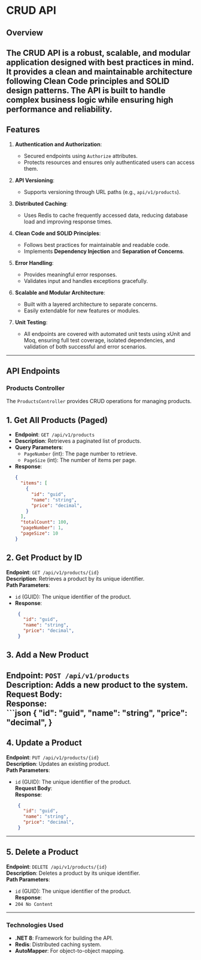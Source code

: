 # CRUD API

## Overview
The **CRUD API** is a robust, scalable, and modular application designed with best practices in mind. It provides a clean and maintainable architecture following **Clean Code** principles and **SOLID** design patterns. The API is built to handle complex business logic while ensuring high performance and reliability.
---

## Features
1. **Authentication and Authorization**:
   - Secured endpoints using `Authorize` attributes.
   - Protects resources and ensures only authenticated users can access them.

2. **API Versioning**:
   - Supports versioning through URL paths (e.g., `api/v1/products`).

3. **Distributed Caching**:
   - Uses Redis to cache frequently accessed data, reducing database load and improving response times.

4. **Clean Code and SOLID Principles**:
   - Follows best practices for maintainable and readable code.
   - Implements **Dependency Injection** and **Separation of Concerns**.

5. **Error Handling**:
   - Provides meaningful error responses.
   - Validates input and handles exceptions gracefully.

6. **Scalable and Modular Architecture**:
   - Built with a layered architecture to separate concerns.
   - Easily extendable for new features or modules.
     
7. **Unit Testing**:
   - All endpoints are covered with automated unit tests using xUnit and Moq, ensuring full test coverage, isolated dependencies, and validation of both successful and error scenarios.
---

## API Endpoints

### Products Controller
The `ProductsController` provides CRUD operations for managing products.

## **1. Get All Products (Paged)**
- **Endpoint**: `GET /api/v1/products`
- **Description**: Retrieves a paginated list of products.
- **Query Parameters**:
  - `PageNumber` (int): The page number to retrieve.
  - `PageSize` (int): The number of items per page.
- **Response**:
  ```json
  {
    "items": [
      {
        "id": "guid",
        "name": "string",
        "price": "decimal",
      }
    ],
    "totalCount": 100,
    "pageNumber": 1,
    "pageSize": 10
  }

## 2. Get Product by ID
**Endpoint**: `GET /api/v1/products/{id}`  
**Description**: Retrieves a product by its unique identifier.  
**Path Parameters**:  
- `id` (GUID): The unique identifier of the product.  
- **Response**:  
    ```json
     {
       "id": "guid",
       "name": "string",
       "price": "decimal",
     }

## 3. Add a New Product
**Endpoint**: `POST /api/v1/products`  
**Description**: Adds a new product to the system.  
**Request Body**:  
**Response**:  
    ```json
     {
       "id": "guid",
       "name": "string",
       "price": "decimal",
     }
---

## 4. Update a Product
**Endpoint**: `PUT /api/v1/products/{id}`  
**Description**: Updates an existing product.  
**Path Parameters**:  
- `id` (GUID): The unique identifier of the product.  
**Request Body**:  
**Response**:  
    ```json
     {
       "id": "guid",
       "name": "string",
       "price": "decimal",
     }
---

## 5. Delete a Product
**Endpoint**: `DELETE /api/v1/products/{id}`  
**Description**: Deletes a product by its unique identifier.  
**Path Parameters**:  
- `id` (GUID): The unique identifier of the product.  
**Response**:  
- `204 No Content`  

---

### Technologies Used
- **.NET 8**: Framework for building the API.
- **Redis**: Distributed caching system.
- **AutoMapper**: For object-to-object mapping.
